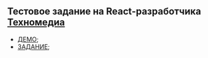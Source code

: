 ## Тестовое задание на React-разработчика [Техномедиа](https://sysdyn.ru/)
+ [ДЕМО](http://sargares22.github.io/tehnomedia-test/);
+ [ЗАДАНИЕ](https://docs.google.com/document/d/1iiDn2onImljJ7J4RzMz7ypud0ZNP-r6qsQ70UWmT1tA);

